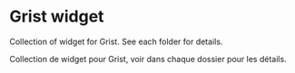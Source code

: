 # Grist widget
Collection of widget for Grist. See each folder for details.

Collection de widget pour Grist, voir dans chaque dossier pour les détails.